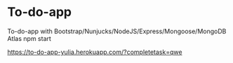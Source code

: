 # To-do-app
To-do-app with Bootstrap/Nunjucks/NodeJS/Express/Mongoose/MongoDB Atlas
npm start

https://to-do-app-yulia.herokuapp.com/?completetask=qwe
